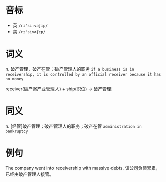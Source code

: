# 音标

- 英 `/ri'siːvəʃip/`
- 美 `/rɪ'sivɚʃɪp/`

# 词义

n. 破产管理，破产在管；破产管理人的职务
`if a business is in receivership, it is controlled by an official receiver because it has no money`



receiver(破产案产业管理人) + ship(职位) → 破产管理

# 同义

n. [经管]破产管理；破产管理人的职务；破产在管
`administration in bankruptcy`

# 例句

The company went into receivership with massive debts.
该公司负债累累，已经由破产管理人接管。


